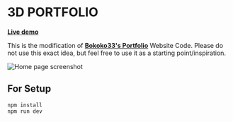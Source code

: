 # 3D PORTFOLIO

**[Live demo](https://ehtasham-al-noman-3dportfolio.vercel.app)**

This is the modification of **[Bokoko33's Portfolio](https://bokoko33.me/)** Website Code. Please do not use this exact idea,
but feel free to use it as a starting point/inspiration.

![Home page screenshot](public/social/screenshot.png?raw=true "Home page screenshot")

## For Setup

```
npm install
npm run dev
```


